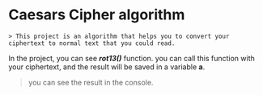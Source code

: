 # Caesars Cipher algorithm

    > This project is an algorithm that helps you to convert your ciphertext to normal text that you could read.

In the project, you can see ***rot13()*** function. you can call this function with your ciphertext,
and the result will be saved in a variable **a**.

> you can see the result in the console.